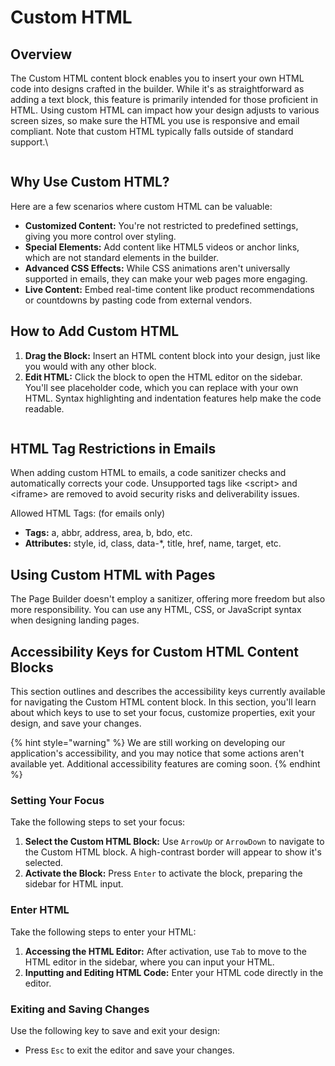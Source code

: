 # Custom HTML

## Overview

The Custom HTML content block enables you to insert your own HTML code into designs crafted in the builder. While it's as straightforward as adding a text block, this feature is primarily intended for those proficient in HTML. Using custom HTML can impact how your design adjusts to various screen sizes, so make sure the HTML you use is responsive and email compliant. Note that custom HTML typically falls outside of standard support.\


<figure><img src="https://lh7-eu.googleusercontent.com/-8YjBcyUDf7hjR8sKq-MNvOLCywdqJNX9WK6sJAqvwm_Ge3WrGnTw-eUYtYXaJ7T3LJfw87LL7mCsxtpQF3YuQTtN2zqkFZS-g0hnSZDIutDIvaqkDbQXD9IbgiYgJbm-T023WsJ8HSBjgpZpCp0rsg" alt=""><figcaption></figcaption></figure>

## Why Use Custom HTML?

Here are a few scenarios where custom HTML can be valuable:

* **Customized Content:** You're not restricted to predefined settings, giving you more control over styling.
* **Special Elements:** Add content like HTML5 videos or anchor links, which are not standard elements in the builder.
* **Advanced CSS Effects:** While CSS animations aren't universally supported in emails, they can make your web pages more engaging.
* **Live Content:** Embed real-time content like product recommendations or countdowns by pasting code from external vendors.

## How to Add Custom HTML

1. **Drag the Block:** Insert an HTML content block into your design, just like you would with any other block.
2. **Edit HTML:** Click the block to open the HTML editor on the sidebar. You'll see placeholder code, which you can replace with your own HTML. Syntax highlighting and indentation features help make the code readable.

<figure><img src="https://lh7-eu.googleusercontent.com/2kI4wBse5pF1jPtDXy6YlPmvSUTtdlGLAEBCJ75AeVlRJf4ryFXNG9NjsfbllfucnJO6VGN4qZJAN_lUXpN-Ybbjw8jStPtlCEbw_l913Dyt3tn4jrmSQnl3N584OEF2RxRNIZbkwQuk87qwqhBGLPI" alt=""><figcaption></figcaption></figure>

## HTML Tag Restrictions in Emails

When adding custom HTML to emails, a code sanitizer checks and automatically corrects your code. Unsupported tags like \<script> and \<iframe> are removed to avoid security risks and deliverability issues.

Allowed HTML Tags: (for emails only)

* **Tags:** a, abbr, address, area, b, bdo, etc.
* **Attributes:** style, id, class, data-\*, title, href, name, target, etc.

## Using Custom HTML with Pages

The Page Builder doesn't employ a sanitizer, offering more freedom but also more responsibility. You can use any HTML, CSS, or JavaScript syntax when designing landing pages.

## Accessibility Keys for Custom HTML Content Blocks

This section outlines and describes the accessibility keys currently available for navigating the Custom HTML content block. In this section, you'll learn about which keys to use to set your focus, customize properties, exit your design, and save your changes.

{% hint style="warning" %}
We are still working on developing our application's accessibility, and you may notice that some actions aren't available yet. Additional accessibility features are coming soon.&#x20;
{% endhint %}

### **Setting Your Focus**

Take the following steps to set your focus:

1. **Select the Custom HTML Block:** Use `ArrowUp` or `ArrowDown` to navigate to the Custom HTML block. A high-contrast border will appear to show it's selected.
2. **Activate the Block:** Press `Enter` to activate the block, preparing the sidebar for HTML input.

### **Enter HTML**

Take the following steps to enter your HTML:

1. **Accessing the HTML Editor:** After activation, use `Tab` to move to the HTML editor in the sidebar, where you can input your HTML.
2. **Inputting and Editing HTML Code:** Enter your HTML code directly in the editor.

### **Exiting and Saving Changes**

Use the following key to save and exit your design:

* Press `Esc` to exit the editor and save your changes.
